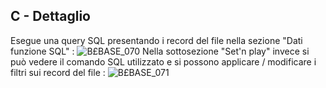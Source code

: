 ## C - Dettaglio
Esegue una query SQL presentando i record del file nella sezione "Dati funzione SQL" : 
![B£BASE_070](https://doc.smeup.com/immagini/MBDOC_SCH-OJFILE_C/BXBASE_070.png)
Nella sottosezione "Set'n play" invece si può vedere il comando SQL utilizzato e si possono applicare / modificare i filtri sui record del file : 
![B£BASE_071](https://doc.smeup.com/immagini/MBDOC_SCH-OJFILE_C/BXBASE_071.png)